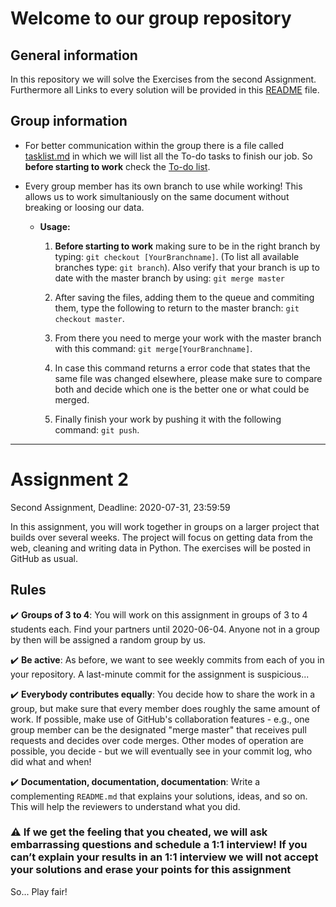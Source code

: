 # Welcome to our group repository

## General information

In this repository we will solve the Exercises from the second Assignment.
Furthermore all Links to every solution will be provided in this [README](./README.md) file.

## Group information

* For better communication within the group there is a file called [tasklist.md](./tasklist.md) in which we will list all the To-do tasks to finish our job. So **before starting to work** check the [To-do list](./tasklist.md).

* Every group member has its own branch to use while working! This allows us to work simultaniously on the same document without breaking or loosing our data.
  * **Usage:**
    1. **Before starting to work** making sure to be in the right branch by typing: `git checkout [YourBranchname]`. (To list all available branches type: `git branch`). Also verify that your branch is up to date with the master branch by using: `git merge master`

    2. After saving the files, adding them to the queue and commiting them, type the following to return to the master branch: `git checkout master`.

    3. From there you need to merge your work with the master branch with this command: `git merge[YourBranchname]`.

    4. In case this command returns a error code that states that the same file was changed elsewhere, please make sure to compare both and decide which one is the better one or what could be merged.

    5. Finally finish your work by pushing it with the following command: `git push`.

___

# Assignment 2

Second Assignment, Deadline: 2020-07-31, 23:59:59

In this assignment, you will work together in groups on a larger project that builds over several weeks.
The project will focus on getting data from the web, cleaning and writing data in Python.
The exercises will be posted in GitHub as usual.

## Rules

:heavy_check_mark: **Groups of 3 to 4**: You will work on this assignment in groups of 3 to 4 students each. Find your partners until 2020-06-04. Anyone not in a group by then will be assigned a random group by us.

:heavy_check_mark: **Be active**: As before, we want to see weekly commits from each of you in your repository. A last-minute commit for the assignment is suspicious...

:heavy_check_mark: **Everybody contributes equally**: You decide how to share the work in a group, but make sure that every member does roughly the same amount of work. If possible, make use of GitHub's collaboration features - e.g., one group member can be the designated "merge master" that receives pull requests and decides over code merges. Other modes of operation are possible, you decide - but we will eventually see in your commit log, who did what and when!

:heavy_check_mark: **Documentation, documentation, documentation**: Write a complementing `README.md` that explains your solutions, ideas, and so on. This will help the reviewers to understand what you did.

### :warning: If we get the feeling that you cheated, we will ask embarrassing questions and schedule a 1:1 interview! If you can’t explain your results in an 1:1 interview we will not accept your solutions and erase your points for this assignment

So... Play fair!
